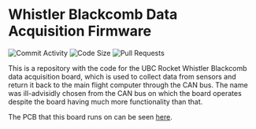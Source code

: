 # Whistler Blackcomb Data Acquisition Firmware

![Commit Activity](https://img.shields.io/github/commit-activity/m/UBC-Rocket/WB-CAN-Firmware)
![Code Size](https://img.shields.io/github/languages/code-size/UBC-Rocket/WB-CAN-Firmware)
![Pull Requests](https://img.shields.io/github/issues-pr/UBC-ROcket/WB-CAN-Firmware)

This is a repository with the code for the UBC Rocket Whistler Blackcomb data acquisition board, which is used to collect data from sensors and return it back to the main flight computer through the CAN bus. The name was ill-advisidly chosen from the CAN bus on which the board operates despite the board having much more functionality than that. 

The PCB that this board runs on can be seen [here](https://github.com/UBC-Rocket/WB-AV-4510-CAN). 
